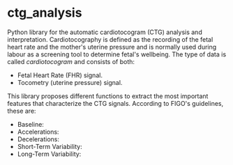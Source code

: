 # ctg_analysis
Python library for the automatic cardiotocogram (CTG) analysis and interpretation. Cardiotocography is defined as the recording of the fetal heart rate and the mother's uterine pressure and is normally used during labour as a screening tool to determine fetal's wellbeing. The type of data is called *cardiotocogram* and consists of both:
- Fetal Heart Rate (FHR) signal.
- Tocometry (uterine pressure) signal.

This library proposes different functions to extract the most important features that characterize the CTG signals. According to FIGO's guidelines, these are:
- Baseline:
- Accelerations:
- Decelerations:
- Short-Term Variability:
- Long-Term Variability:
